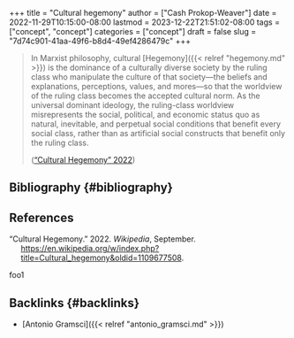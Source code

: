 +++
title = "Cultural hegemony"
author = ["Cash Prokop-Weaver"]
date = 2022-11-29T10:15:00-08:00
lastmod = 2023-12-22T21:51:02-08:00
tags = ["concept", "concept"]
categories = ["concept"]
draft = false
slug = "7d74c901-41aa-49f6-b8d4-49ef4286479c"
+++

> In Marxist philosophy, cultural [Hegemony]({{< relref "hegemony.md" >}}) is the dominance of a culturally diverse society by the ruling class who manipulate the culture of that society—the beliefs and explanations, perceptions, values, and mores—so that the worldview of the ruling class becomes the accepted cultural norm. As the universal dominant ideology, the ruling-class worldview misrepresents the social, political, and economic status quo as natural, inevitable, and perpetual social conditions that benefit every social class, rather than as artificial social constructs that benefit only the ruling class.
>
> (<a href="#citeproc_bib_item_1">“Cultural Hegemony” 2022</a>)


## Bibliography {#bibliography}

## References

<style>.csl-entry{text-indent: -1.5em; margin-left: 1.5em;}</style><div class="csl-bib-body">
  <div class="csl-entry"><a id="citeproc_bib_item_1"></a>“Cultural Hegemony.” 2022. <i>Wikipedia</i>, September. <a href="https://en.wikipedia.org/w/index.php?title=Cultural_hegemony&oldid=1109677508">https://en.wikipedia.org/w/index.php?title=Cultural_hegemony&#38;oldid=1109677508</a>.</div>
</div>

foo1


## Backlinks {#backlinks}

-   [Antonio Gramsci]({{< relref "antonio_gramsci.md" >}})

